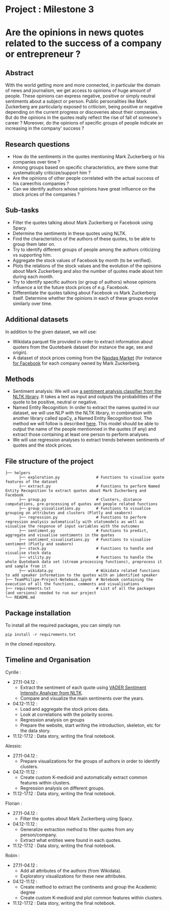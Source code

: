 # Project : Milestone 3
# Are the opinions in news quotes related to the success of a company or entrepreneur ?

## Abstract 

With the world getting more and more connected, in particular the domain of news and journalism, we get access to opinions of huge amount of people. These opinions can express negative, positive or simply neutral sentiments about a subject or person. Public personalities like Mark Zuckerberg are particularly exposed to criticism, being positive or negative depending on the current progress or discoveries about their companies. But do the opinions in the quotes really reflect the rise of fall of someone's career ? Moreover, do the opinions of specific groups of people indicate an increasing in the company' success ?

## Research questions

- How do the sentiments in the quotes mentioning Mark Zuckerberg or his companies over time ?
- Among groups based on specific characteristics, are there some that systematically criticize/support him ?
- Are the opinions of other people correlated with the actual success of his career/his companies ?
- Can we identify authors whose opinions have great influence on the stock prices of the companies ?

## Sub-tasks

- Filter the quotes talking about Mark Zuckerberg or Facebook using Spacy.
- Determine the sentiments in these quotes using NLTK.
- Find the characteristics of the authors of these quotes, to be able to group them later on.
- Try to identify different groups of people among the authors criticizing vs supporting him.
- Aggregate the stock values of Facebook by month (to be verified).
- Plots the relations of the stock values and the evolution of the opinions about Mark Zuckerberg and also
  the number of quotes made about him during each month.
- Try to identify specific authors (or group of authors) whose opinions influence a lot the future stock prices
  of e.g. Facebook.
- Differentiate the quotes talking about Facebook vs Mark Zuckerberg itself. Determine whether the opinions
  in each of these groups evolve similarly over time.


## Additional datasets

In addition to the given dataset, we will use:
- Wikidata parquet file provided in order to extract information about quoters from the Quotebank dataset (for instance the age, sex and origin).
- A dataset of stock prices coming from the [Nasdaq Market](https://www.nasdaq.com/market-activity/stocks/fb/historical) (for instance [for Facebook](https://www.nasdaq.com/market-activity/stocks/fb/historical) for each company owned by Mark Zuckerberg.

## Methods
 
- Sentiment analysis:
We will use [a sentiment analysis classifier from the NLTK library](https://www.nltk.org/api/nltk.sentiment.vader.html). It takes a text as input and outputs the probabilities of the quote to be positive, neutral or negative.
- Named Entity Recognition:
In order to extract the names quoted in our dataset, we will use NLP with the NLTK library, in combination with another library called spaCy, a Named Entity Recognition tool.
  The method we will follow is described [here](https://towardsdatascience.com/named-entity-recognition-with-nltk-and-spacy-8c4a7d88e7da). This model should be able to output the name of the people mentionned in the quotes (if any) and extract those containing at least one person to perform analyses.
- We will use regression analyses to extract trends between sentiments of quotes and the stock prices.
  
## File structure of the project
```
├── helpers                             
      ├── exploration.py                # Functions to visualise quote features of the dataset 
      ├── extract.py                    # Functions to perform Named Entity Recognition to extract quotes about Mark Zuckerberg and Facebook
      ├── group.py                      # Clusters, distance computations, pre-processing of quotes and people related functions
      ├── group_visualisations.py       # Functions to visualise grouping on attributes and clusters (Plotly and seaborn)
      ├── regression.py                 # Functions to perform regression analysis automatically with statsmodels as well as visualise the response of input variables with the outcomes
      ├── sentiment.py                  # Functions to predict, aggregate and visualise sentiments in the quotes
      ├── sentiment_visualisations.py   # Functions to visualise sentiment (Plotly and seaborn)
      ├── stock.py                      # Functions to handle and visualise stock data
      ├── utility.py                    # Functions to handle the whole Quotebank data set (stream processing functions), preprocess it and sample from it
      ├── wikidata.py                   # Wikidata related functions to add speaker information to the quotes with an identified speaker
├── TeamPhilipe-Project-Notebook.ipynb  # Notebook containing the execution of all the functions, comments and visualisations
├── requirements.txt                    # List of all the packages (and versions) needed to run our project
└── README.md
```
## Package installation
To install all the required packages, you can simply run 
```
pip install -r requirements.txt
```
in the cloned repository.
## Timeline and Organisation
Cyrille :
- 27.11-04.12 :
  - Extract the sentiment of each quote using [VADER Sentiment Intensity Analyzer from NLTK](https://www.nltk.org/api/nltk.sentiment.vader.html).
  - Compare and visualize the main sentiments over the years.
- 04.12-11.12 :
  - Load and aggregate the stock prices data.
  - Look at correlations with the polarity scores.
  - Regression analysis on groups
  - Prepare the website, start writing the introduction, skeleton, etc for the data story.
- 11.12-17.12 : Data story, writing the final notebook.

Alessio:
- 27.11-04.12 :
  - Prepare visualizations for the groups of authors in order to identify clusters.
- 04.12-11.12 :
  - Create custom K-medioid and automatically extract common features within clusters.
  - Regression analysis on different groups.
- 11.12-17.12 : Data story, writing the final notebook.

Florian :
- 27.11-04.12 : 
    - Filter the quotes about Mark Zuckerberg using Spacy.
- 04.12-11.12 :
    - Generalize extraction method to filter quotes from any person/company.
    - Extract what entities were found in each quotes.
- 11.12-17.12 : Data story, writing the final notebook.

Robin :
- 27.11-04.12 :
    - Add all attributes of the authors (from Wikidata).
    - Exploratory visualizations for these new attributes.
- 04.12-11.12 :
    - Create method to extract the continents and group the Academic degree 
    - Create custom K-medioid and plot common features within clusters.
- 11.12-17.12 : Data story, writing the final notebook.
